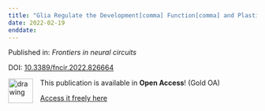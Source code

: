```yaml
---
title: "Glia Regulate the Development[comma] Function[comma] and Plasticity of the Visual System From Retina to Cortex."
date: 2022-02-19
enddate:
---
```


Published in: *Frontiers in neural circuits*

DOI: [10.3389/fncir.2022.826664](https://doi.org/10.3389/fncir.2022.826664)

<img src="https://upload.wikimedia.org/wikipedia/commons/thumb/7/77/Open_Access_logo_PLoS_transparent.svg/800px-Open_Access_logo_PLoS_transparent.svg.png" alt="drawing" width="50" align="left"/> &nbsp;&nbsp;&nbsp;This publication is available in **Open Access**! (Gold OA)

&nbsp;&nbsp;&nbsp;<a href="https://www.frontiersin.org/articles/10.3389/fncir.2022.826664/pdf">Access it freely here</a>

